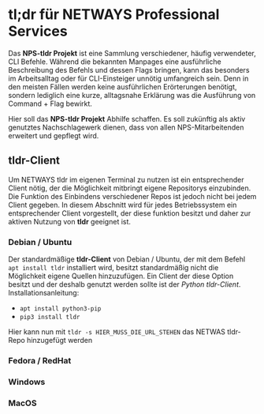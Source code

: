 # tl;dr für NETWAYS Professional Services

Das **NPS-tldr Projekt** ist eine Sammlung verschiedener, häufig verwendeter, CLI Befehle. Während die bekannten Manpages eine ausführliche Beschreibung des Befehls und dessen Flags bringen, kann das besonders im Arbeitsalltag oder für CLI-Einsteiger unnötig umfangreich sein. Denn in den meisten Fällen werden keine ausführlichen Erörterungen benötigt, sondern lediglich eine kurze, alltagsnahe Erklärung was die Ausführung von Command + Flag bewirkt.

Hier soll das **NPS-tldr Projekt** Abhilfe schaffen. Es soll zukünftig als aktiv genutztes Nachschlagewerk dienen, dass von allen NPS-Mitarbeitenden erweitert und gepflegt wird.

## tldr-Client
Um NETWAYS tldr im eigenen Terminal zu nutzen ist ein entsprechender Client nötig, der die Möglichkeit mitbringt eigene Repositorys einzubinden. Die Funktion des Einbindens verschiedener Repos ist jedoch nicht bei jedem Client gegeben. In diesem Abschnitt wird für jedes Betriebssystem ein entsprechender Client vorgestellt, der diese funktion besitzt und daher zur aktiven Nutzung von **tldr** geeignet ist.

### Debian / Ubuntu
Der standardmäßige **tldr-Client** von Debian / Ubuntu, der mit dem Befehl `apt install tldr` installiert wird, besitzt standardmäßig nicht die Möglichkeit eigene Quellen hinzuzufügen. Ein Client der diese Option besitzt und der deshalb genutzt werden sollte ist der *Python tldr-Client*.
Installationsanleitung:

- `apt install python3-pip`
- `pip3 install tldr`

Hier kann nun mit `tldr -s HIER_MUSS_DIE_URL_STEHEN` das NETWAS tldr-Repo hinzugefügt werden

### Fedora / RedHat

### Windows

### MacOS
